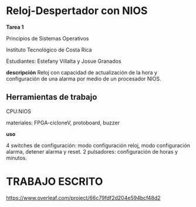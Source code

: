 # Reloj-Despertador con NIOS
**Tarea 1**

Principios de Sistemas Operativos

Instituto Tecnológico de Costa Rica

Estudiantes: Estefany Villalta y Josue Granados

**descripción**
Reloj con capacidad de actualización de la hora y configuración de una alarma por medio de un procesador NIOS.

## Herramientas de trabajo

CPU:NIOS

materiales: FPGA-cicloneV, protoboard, buzzer

**uso**

4 switches de configuración: modo configuración reloj, modo configuración alarma, detener alarma y reset.
2 pulsadores: configuración de horas y minutos.

# TRABAJO ESCRITO
https://www.overleaf.com/project/66c79fdf2d204e594bcf48d2

